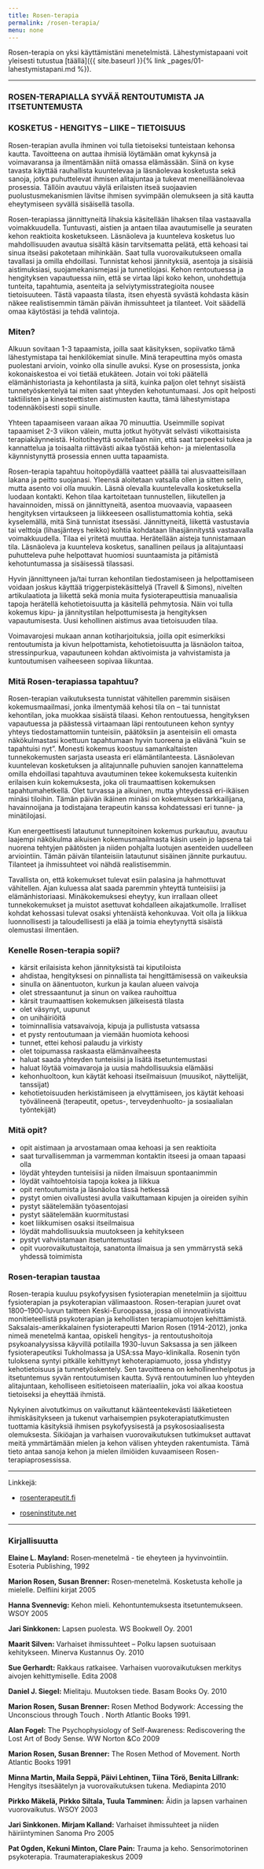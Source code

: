 ```yaml
---
title: Rosen-terapia
permalink: /rosen-terapia/
menu: none
---
```


Rosen-terapia on yksi käyttämistäni menetelmistä. Lähestymistapaani voit
yleisesti tutustua [täällä]({{ site.baseurl }}{% link _pages/01-lahestymistapani.md %}).

---

### ROSEN-TERAPIALLA SYVÄÄ RENTOUTUMISTA JA ITSETUNTEMUSTA

### KOSKETUS   -    HENGITYS    –     LIIKE     –     TIETOISUUS

Rosen-terapian avulla ihminen voi tulla tietoiseksi tunteistaan kehonsa kautta.
Tavoitteena on auttaa ihmisiä löytämään omat kykynsä ja voimavaransa ja
ilmentämään niitä omassa elämässään. Siinä on kyse tavasta käyttää rauhallista
kuuntelevaa ja läsnäolevaa kosketusta sekä sanoja, jotka puhuttelevat ihmisen
alitajuntaa ja tukevat meneilläänolevaa prosessia. Tällöin avautuu väylä
erilaisten itseä suojaavien puolustusmekanismien lävitse ihmisen syvimpään
olemukseen ja sitä kautta eheytymiseen syvällä sisäisellä tasolla.

Rosen-terapiassa jännittyneitä lihaksia käsitellään lihaksen tilaa vastaavalla
voimakkuudella. Tuntuvasti, aistien ja antaen tilaa avautumiselle ja seuraten
kehon reaktioita kosketukseen. Läsnäoleva ja kuunteleva kosketus luo
mahdollisuuden avautua sisältä käsin tarvitsematta pelätä, että kehoasi tai
sinua itseäsi pakotetaan mihinkään. Saat tulla vuorovaikutukseen omalla
tavallasi ja omilla ehdoillasi. Tunnistat kehosi jännityksiä, asentoja ja
sisäisiä aistimuksiasi, suojamekanismejasi ja tunnetilojasi. Kehon rentoutuessa
ja hengityksen vapautuessa niin, että se virtaa läpi koko kehon, unohdettuja
tunteita, tapahtumia, asenteita ja selviytymisstrategioita nousee tietoisuuteen.
Tästä vapaasta tilasta, itsen ehyestä syvästä kohdasta käsin näkee
realistisemmin tämän päivän ihmissuhteet ja tilanteet. Voit säädellä omaa
käytöstäsi ja tehdä valintoja.

### Miten?

Alkuun sovitaan 1-3 tapaamista, joilla saat käsityksen, sopiivatko tämä
lähestymistapa tai henkilökemiat sinulle. Minä terapeuttina myös omasta
puolestani arvioin, voinko olla sinulle avuksi. Kyse on prosessista, jonka
kokonaiskestoa ei voi tietää etukäteen. Jotain voi toki päätellä
elämänhistoriasta ja kehontilasta ja siitä, kuinka paljon olet tehnyt sisäistä
tunnetyöskentelyä tai miten saat yhteyden kehotuntumaasi. Jos opit helposti
taktiilisten ja kinesteettisten aistimusten kautta, tämä lähestymistapa
todennäköisesti sopii sinulle.

Yhteen tapaamiseen varaan aikaa 70 minuuttia. Useimmille sopivat tapaamiset 2-3
viikon välein, mutta jotkut hyötyvät selvästi viikottaisista terapiakäynneistä.
Hoitotiheyttä sovitellaan niin, että saat tarpeeksi tukea ja kannattelua ja
toisaalta riittävästi aikaa työstää kehon- ja mielentasolla käynnistynyttä
prosessia ennen uutta tapaamista.

Rosen-terapia tapahtuu hoitopöydällä vaatteet päällä tai alusvaatteisillaan
lakana ja peitto suojanasi. Yleensä aloitetaan vatsalla ollen ja sitten selin,
mutta asento voi olla muukin. Läsnä olevalla kuuntelevalla kosketuksella luodaan
kontakti. Kehon tilaa kartoitetaan tunnustellen, liikutellen ja havainnoiden,
missä on jännittyneitä, asentoa muovaavia, vapaaseen hengityksen virtaukseen ja
liikkeeseen osallistumattomia kohtia, sekä kyselemällä, mitä Sinä tunnistat
itsessäsi. Jännittyneitä, liikettä vastustavia tai velttoja (lihasjänteys
heikko) kohtia kohdataan lihasjännitystä vastaavalla voimakkuudella. Tilaa ei
yritetä muuttaa. Herätellään aisteja tunnistamaan tila. Läsnäoleva ja kuunteleva
kosketus, sanallinen peilaus ja alitajuntaasi puhutteleva puhe helpottavat
huomiosi suuntaamista ja pitämistä kehotuntumassa ja sisäisessä tilassasi.

Hyvin jännittyneen ja/tai turran kehontilan tiedostamiseen ja helpottamiseen
voidaan joskus käyttää triggerpistekäsittelyä (Travell & Simons), nivelten
artikulaatiota ja liikettä sekä monia muita fysioterapeuttisia manuaalisia
tapoja herätellä kehotietoisuutta ja käsitellä pehmytosia. Näin voi tulla
kokemus kipu- ja jännitystilan helpottumisesta ja hengityksen vapautumisesta.
Uusi kehollinen aistimus avaa tietoisuuden tilaa.

Voimavarojesi mukaan annan kotiharjoituksia, joilla opit esimerkiksi
rentoutumista ja kivun helpottamista, kehotietoisuutta ja läsnäolon taitoa,
stressinpurkua, vapautuneen kohdan aktivoimista ja vahvistamista ja
kuntoutumisen vaiheeseen sopivaa liikuntaa.

### Mitä Rosen-terapiassa tapahtuu?

Rosen-terapian vaikutuksesta tunnistat vähitellen paremmin sisäisen
kokemusmaailmasi, jonka ilmentymää kehosi tila on – tai tunnistat kehontilan,
joka muokkaa sisäistä tilaasi. Kehon rentoutuessa, hengityksen vapautuessa ja
päästessä virtaamaan läpi rentoutuneen kehon syntyy yhteys tiedostamattomiin
tunteisiin, päätöksiin ja asenteisiin eli omasta näkökulmastasi koettuun
tapahtumaan hyvin tuoreena ja elävänä ”kuin se tapahtuisi nyt”. Monesti kokemus
koostuu samankaltaisten tunnekokemusten sarjasta useasta eri elämäntilanteesta.
Läsnäolevan kuuntelevan kosketuksen ja alitajunnalle puhuvien sanojen
kannattelema omilla ehdoillasi tapahtuva avautuminen tekee kokemuksesta
kuitenkin erilaisen kuin kokemuksesta, joka oli traumaattisen kokemuksen
tapahtumahetkellä. Olet turvassa ja aikuinen, mutta yhteydessä eri-ikäisen
minäsi tiloihin. Tämän päivän ikäinen minäsi on kokemuksen tarkkailijana,
havainnoijana ja todistajana terapeutin kanssa kohdatessasi eri tunne- ja
minätilojasi.

Kun energeettisesti latautunut tunnepitoinen kokemus purkautuu, avautuu laajempi
näkökulma aikuisen kokemusmaailmasta käsin usein jo lapsena tai nuorena tehtyjen
päätösten ja niiden pohjalta luotujen asenteiden uudelleen arviointiin. Tämän
päivän tilanteisiin latautunut sisäinen jännite purkautuu. Tilanteet ja
ihmissuhteet voi nähdä realistisemmin.

Tavallista on, että kokemukset tulevat esiin palasina ja hahmottuvat vähitellen.
Ajan kuluessa alat saada paremmin yhteyttä tunteisiisi ja elämänhistoriaasi.
Minäkokemuksesi eheytyy, kun irrallaan olleet tunnekokemukset ja muistot
asettuvat kohdalleen aikajatkumolle. Irralliset kohdat kehossasi tulevat osaksi
yhtenäistä kehonkuvaa. Voit olla ja liikkua luonnollisesti ja taloudellisesti ja
elää ja toimia eheytynyttä sisäistä olemustasi ilmentäen.

### Kenelle Rosen-terapia sopii?

-    kärsit erilaisista kehon jännityksistä tai kiputiloista
-    ahdistaa, hengityksesi on pinnallista tai hengittämisessä on vaikeuksia
-    sinulla on äänentuoton, kurkun ja kaulan alueen vaivoja
-    olet stressaantunut ja sinun on vaikea rauhoittua
-    kärsit traumaattisen kokemuksen jälkeisestä tilasta
-    olet väsynyt, uupunut
-    on unihäiriöitä
-    toiminnallisia vatsavaivoja, kipuja ja pullistusta vatsassa
-    et pysty rentoutumaan ja viemään huomiota kehoosi
-    tunnet, ettei kehosi palaudu ja virkisty
-    olet toipumassa raskaasta elämänvaiheesta
-    haluat saada yhteyden tunteisiisi ja lisätä itsetuntemustasi
-    haluat löytää voimavaroja ja uusia mahdollisuuksia elämääsi
-    kehonhuoltoon, kun käytät kehoasi itseilmaisuun (muusikot, näyttelijät, tanssijat)
-    kehotietoisuuden herkistämiseen ja elvyttämiseen, jos käytät kehoasi työvälineenä  (terapeutit, opetus-, terveydenhuolto- ja sosiaalialan työntekijät)

### Mitä opit?

-    opit aistimaan ja arvostamaan omaa kehoasi ja sen reaktioita
-    saat turvallisemman ja varmemman kontaktin itseesi ja omaan tapaasi olla
-    löydät yhteyden tunteisiisi ja niiden ilmaisuun spontaanimmin
-    löydät vaihtoehtoisia tapoja kokea ja liikkua
-    opit rentoutumista ja läsnäoloa tässä hetkessä
-    pystyt omien oivallustesi avulla vaikuttamaan kipujen ja oireiden syihin
-    pystyt säätelemään työasentojasi
-    pystyt säätelemään  kuormitustasi
-    koet liikkumisen osaksi itseilmaisua
-    löydät mahdollisuuksia muutokseen  ja kehitykseen
-    pystyt vahvistamaan itsetuntemustasi
-    opit vuorovaikutustaitoja, sanatonta ilmaisua ja sen ymmärrystä sekä yhdessä toimimista

### Rosen-terapian taustaa

Rosen-terapia kuuluu psykofyysisen fysioterapian menetelmiin ja sijoittuu
fysioterapian ja psykoterapian välimaastoon. Rosen-terapian juuret ovat
1800–1900-luvun taitteen Keski-Euroopassa, jossa oli innovatiivista
monitieteellistä psykoterapian ja kehollisten terapiamuotojen kehittämistä.
Saksalais-amerikkalainen fysioterapeutti Marion Rosen (1914-2012), jonka nimeä
menetelmä kantaa, opiskeli hengitys- ja rentoutushoitoja psykoanalyysissa
käyvillä potilailla 1930-luvun Saksassa ja sen jälkeen fysioterapeutiksi
Tukholmassa ja USA:ssa Mayo-klinikalla. Rosenin työn tuloksena syntyi pitkälle
kehittynyt kehoterapiamuoto, jossa yhdistyy kehotietoisuus ja tunnetyöskentely.
Sen tavoitteena on kehollinenhelpotus ja itsetuntemus syvän rentoutumisen
kautta. Syvä rentoutuminen luo yhteyden alitajuntaan, keholliseen esitietoiseen
materiaaliin, joka voi alkaa koostua tietoiseksi ja eheyttää ihmistä.

Nykyinen aivotutkimus on vaikuttanut käänteentekevästi lääketieteen
ihmiskäsitykseen ja tukenut varhaisempien psykoterapiatutkimusten tuottamia
käsityksiä ihmisen psykofyysisestä ja psykososiaalisesta olemuksesta. Sikiöajan
ja varhaisen vuorovaikutuksen tutkimukset auttavat meitä ymmärtämään mielen ja
kehon välisen yhteyden rakentumista. Tämä tieto antaa sanoja kehon ja mielen
ilmiöiden kuvaamiseen Rosen-terapiaprosessissa.

---

Linkkejä:

- [rosenterapeutit.fi](http://rosenterapeutit.fi)

- [roseninstitute.net](http://roseninstitute.net)

---

### Kirjallisuutta

**Elaine L. Mayland:** Rosen‑menetelmä - tie eheyteen ja hyvinvointiin. Esoteria
Publishing, 1992

**Marion Rosen, Susan Brenner:** Rosen‑menetelmä. Kosketusta keholle ja
mielelle. Delfiini kirjat 2005

**Hanna Svennevig:** Kehon mieli. Kehontuntemuksesta itsetuntemukseen. WSOY 2005

**Jari Sinkkonen:** Lapsen puolesta. WS Bookwell Oy. 2001

**Maarit Silven:** Varhaiset ihmissuhteet – Polku lapsen suotuisaan kehitykseen.
Minerva Kustannus Oy. 2010

**Sue Gerhardt:** Rakkaus ratkaisee. Varhaisen vuorovaikutuksen merkitys aivojen
kehittymiselle. Edita 2008

**Daniel J. Siegel:** Mielitaju. Muutoksen tiede. Basam Books Oy. 2010

**Marion Rosen, Susan Brenner:** Rosen Method Bodywork: Accessing the
Unconscious through Touch . North Atlantic Books 1991.

**Alan Fogel:** The Psychophysiology of Self-Awareness: Rediscovering the Lost
Art of Body Sense. WW Norton &Co 2009

**Marion Rosen, Susan Brenner:** The Rosen Method of Movement. North Atlantic
Books 1991

**Minna Martin, Maila Seppä, Päivi Lehtinen, Tiina Törö, Benita Lillrank:**
Hengitys itsesäätelyn ja vuorovaikutuksen tukena. Mediapinta 2010

**Pirkko Mäkelä, Pirkko Siltala, Tuula Tamminen:** Äidin ja lapsen varhainen
vuorovaikutus. WSOY 2003

**Jari Sinkkonen. Mirjam Kalland:** Varhaiset ihmissuhteet ja niiden
häiriintyminen Sanoma Pro 2005

**Pat Ogden, Kekuni Minton, Clare Pain:** Trauma ja keho. Sensorimotorinen
psykoterapia. Traumaterapiakeskus 2009
